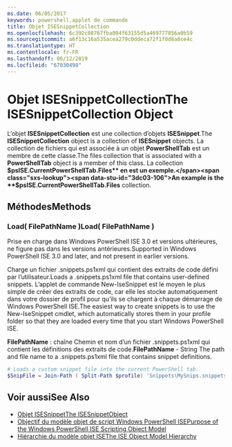 ```yaml
---
ms.date: 06/05/2017
keywords: powershell,applet de commande
title: Objet ISESnippetCollection
ms.openlocfilehash: 6c392c08767fba004f63155d5a469777856a0b59
ms.sourcegitcommit: a6f13c16a535acea279c0ddeca72f1f0d8a8ce4c
ms.translationtype: HT
ms.contentlocale: fr-FR
ms.lasthandoff: 06/12/2019
ms.locfileid: "67030498"
---
```

# <a name="the-isesnippetcollection-object"></a><span data-ttu-id="3dc03-103">Objet ISESnippetCollection</span><span class="sxs-lookup"><span data-stu-id="3dc03-103">The ISESnippetCollection Object</span></span>

<span data-ttu-id="3dc03-104">L’objet **ISESnippetCollection** est une collection d’objets **ISESnippet**.</span><span class="sxs-lookup"><span data-stu-id="3dc03-104">The **ISESnippetCollection** object is a collection of **ISESnippet** objects.</span></span> <span data-ttu-id="3dc03-105">La collection de fichiers qui est associée à un objet **PowerShellTab** est un membre de cette classe.</span><span class="sxs-lookup"><span data-stu-id="3dc03-105">The files collection that is associated with a **PowerShellTab** object is a member of this class.</span></span> <span data-ttu-id="3dc03-106">La collection **$psISE.CurrentPowerShellTab.Files** en est un exemple.</span><span class="sxs-lookup"><span data-stu-id="3dc03-106">An example is the **$psISE.CurrentPowerShellTab.Files** collection.</span></span>

## <a name="methods"></a><span data-ttu-id="3dc03-107">Méthodes</span><span class="sxs-lookup"><span data-stu-id="3dc03-107">Methods</span></span>

### <a name="load-filepathname-"></a><span data-ttu-id="3dc03-108">Load\( FilePathName \)</span><span class="sxs-lookup"><span data-stu-id="3dc03-108">Load\( FilePathName \)</span></span>

<span data-ttu-id="3dc03-109">Prise en charge dans Windows PowerShell ISE 3.0 et versions ultérieures, ne figure pas dans les versions antérieures.</span><span class="sxs-lookup"><span data-stu-id="3dc03-109">Supported in Windows PowerShell ISE 3.0 and later, and not present in earlier versions.</span></span>

<span data-ttu-id="3dc03-110">Charge un fichier .snippets.ps1xml qui contient des extraits de code défini par l’utilisateur.</span><span class="sxs-lookup"><span data-stu-id="3dc03-110">Loads a .snippets.ps1xml file that contains user-defined snippets.</span></span> <span data-ttu-id="3dc03-111">L’applet de commande New-IseSnippet est le moyen le plus simple de créer des extraits de code, car elle les stocke automatiquement dans votre dossier de profil pour qu’ils se chargent à chaque démarrage de Windows PowerShell ISE.</span><span class="sxs-lookup"><span data-stu-id="3dc03-111">The easiest way to create snippets is to use the New-IseSnippet cmdlet, which automatically stores them in your profile folder so that they are loaded every time that you start Windows PowerShell ISE.</span></span>

<span data-ttu-id="3dc03-112">**FilePathName** : chaîne Chemin et nom d’un fichier .snippets.ps1xml qui contient les définitions des extraits de code.</span><span class="sxs-lookup"><span data-stu-id="3dc03-112">**FilePathName** - String The path and file name to a .snippets.ps1xml file that contains snippet definitions.</span></span>

```powershell
# Loads a custom snippet file into the current PowerShell tab.
$SnipFile = Join-Path ( Split-Path $profile) 'Snippets\MySnips.snippets.ps1xml' $psISE.CurrentPowerShellTab.Snippets.Add($SnipPath)
```

## <a name="see-also"></a><span data-ttu-id="3dc03-113">Voir aussi</span><span class="sxs-lookup"><span data-stu-id="3dc03-113">See Also</span></span>

- [<span data-ttu-id="3dc03-114">Objet ISESnippet</span><span class="sxs-lookup"><span data-stu-id="3dc03-114">The ISESnippetObject</span></span>](The-ISESnippetObject.md)
- [<span data-ttu-id="3dc03-115">Objectif du modèle objet de script Windows PowerShell ISE</span><span class="sxs-lookup"><span data-stu-id="3dc03-115">Purpose of the Windows PowerShell ISE Scripting Object Model</span></span>](Purpose-of-the-Windows-PowerShell-ISE-Scripting-Object-Model.md)
- [<span data-ttu-id="3dc03-116">Hiérarchie du modèle objet ISE</span><span class="sxs-lookup"><span data-stu-id="3dc03-116">The ISE Object Model Hierarchy</span></span>](The-ISE-Object-Model-Hierarchy.md)
